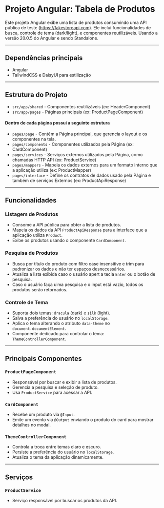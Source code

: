 # Projeto Angular: Tabela de Produtos

Este projeto Angular exibe uma lista de produtos consumindo uma API pública de teste (https://fakestoreapi.com). Ele inclui funcionalidades de busca, controle de tema (dark/light), e componentes reutilizáveis.
Usando a versão 20.0.5 do Angular e sendo Standalone.

---

## Dependências principais

- Angular
- TailwindCSS e DaisyUI para estilização

---

## Estrutura do Projeto

- `src/app/shared` - Componentes reutilizáveis (ex: HeaderComponent)
- `src/app/pages` - Páginas principais (ex: ProductPageComponent)

#### Dentro de cada página possui a seguinte estrutura

- `pages/page` - Contém a Página principal, que gerencia o layout e os componentes na tela.
- `pages/components` - Componentes utilizados pela Página (ex: CardComponent)
- `pages/services` - Serviços externos utilizados pela Página, como chamadas HTTP API (ex: ProductService)
- `pages/mappers` - Mapeia os dados externos para um formato interno que a aplicação utiliza (ex: ProductMapper)
- `pages/interface` - Define os contratos de dados usado pela Página e também de serviços Externos (ex: ProductApiResponse)

---

## Funcionalidades

### Listagem de Produtos

- Consome a API pública para obter a lista de produtos.
- Mapeia os dados da API `ProductApiResponse` para a interface que a aplicação utiliza `Product`.
- Exibe os produtos usando o componente `CardComponent`.

### Pesquisa de Produtos

- Busca por título do produto com filtro case insensitive e trim para padronizar os dados e não ter espaços desnecessários.
- Atualiza a lista exibida caso o usuário apert a tecla `Enter` ou o botão de pesquisa.
- Caso o usuário faça uima pesquisa e o input está vazio, todos os produtos serão retornados.

### Controle de Tema

- Suporta dois temas: `dracula` (dark) e `silk` (light).
- Salva a preferência do usuário no `localStorage`.
- Aplica o tema alterando o atributo `data-theme` no `document.documentElement`.
- Componente dedicado para controlar o tema: `ThemeControllerComponent`.

---

## Principais Componentes

### `ProductPageComponent`

- Responsável por buscar e exibir a lista de produtos.
- Gerencia a pesquisa e seleção de produto.
- Usa `ProductService` para acessar a API.

### `CardComponent`

- Recebe um produto via `@Input`.
- Emite um evento via `@Output` enviando o produto do card para mostrar detalhes no modal.

### `ThemeControllerComponent`

- Controla a troca entre temas claro e escuro.
- Persiste a preferência do usuário no `localStorage`.
- Atualiza o tema da aplicação dinamicamente.

---

## Serviços

### `ProductService`

- Serviço responsável por buscar os produtos da API.
